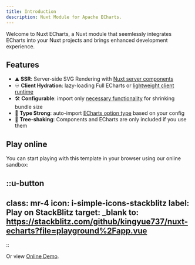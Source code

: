 ```yaml
---
title: Introduction
description: Nuxt Module for Apache ECharts.
---
```


Welcome to Nuxt ECharts, a Nuxt module that seemlessly integrates ECharts into your Nuxt projects and brings enhanced development experience. 

## Features

- ⛰&nbsp;**SSR**: Server-side SVG Rendering with [Nuxt server components](https://nuxt.com/docs/guide/directory-structure/components#server-components)
- ♾️&nbsp;**Client Hydration**: lazy-loading Full ECharts or [lightweight client runtime](https://echarts.apache.org/handbook/en/how-to/cross-platform/server#using-lightweight-runtime)
- 🛠️&nbsp;**Configurable**: import only [necessary functionality](https://echarts.apache.org/handbook/en/basics/import#shrinking-bundle-size) for shrinking bundle size
- 🦾&nbsp;**Type Strong**: auto-import [ECharts option type](https://echarts.apache.org/handbook/en/basics/import#creating-an-option-type-in-typescript) based on your config
- 🌲&nbsp;**Tree-shaking**: Components and ECharts are only included if you use them

## Play online

You can start playing with this template in your browser using our online sandbox:

::u-button
---
class: mr-4
icon: i-simple-icons-stackblitz
label: Play on StackBlitz
target: _blank
to: https://stackblitz.com/github/kingyue737/nuxt-echarts?file=playground%2Fapp.vue
---
::

Or view [Online Demo](https://nuxt-echarts.nuxt.dev).
